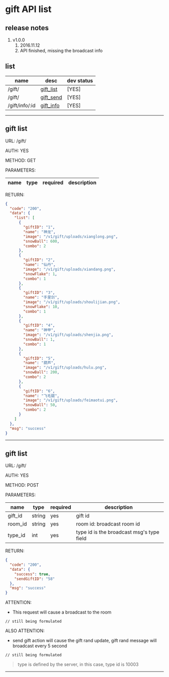 # gift API list

## release notes
1. v1.0.0 
    1. 2016.11.12
    2. API finished, missing the broadcast info

## list

name|desc|dev status
---|---|---
/gift/ | [gift_list](#gift_list) | [YES]
/gift/ | [gift_send](#gift_send) | [YES]
/gift/info/:id | [gift_info](#gift_send) | [YES]

---

<div id="gift_list"></div>

## gift list

URL: /gift/

AUTH: YES

METHOD: GET

PARAMETERS:

name|type|required|description
---|---|---|---

RETURN:
```json
{
  "code": "200",
  "data": {
    "list": [
      {
        "giftID": "1",
        "name": "神龙",
        "image": "/v1/gift/uploads/xianglong.png",
        "snowBall": 600,
        "combo": 2
      },
      {
        "giftID": "2",
        "name": "仙丹",
        "image": "/v1/gift/uploads/xiandang.png",
        "snowFlake": 1,
        "combo": 1
      },
      {
        "giftID": "3",
        "name": "手里剑",
        "image": "/v1/gift/uploads/shoulijian.png",
        "snowFlake": 10,
        "combo": 1
      },
      {
        "giftID": "4",
        "name": "神甲",
        "image": "/v1/gift/uploads/shenjia.png",
        "snowBall": 1,
        "combo": 1
      },
      {
        "giftID": "5",
        "name": "葫芦",
        "image": "/v1/gift/uploads/hulu.png",
        "snowBall": 200,
        "combo": 2
      },
      {
        "giftID": "6",
        "name": "飞毛腿",
        "image": "/v1/gift/uploads/feimaotui.png",
        "snowBall": 50,
        "combo": 2
      }
    ]
  },
  "msg": "success"
}
```

---

<div id="gift_send"></div>

## gift list

URL: /gift/

AUTH: YES

METHOD: POST

PARAMETERS:

name|type|required|description
---|---|---|---
gift_id | string | yes | gift id 
room_id | string | yes | room id: broadcast room id
type_id | int | yes | type id is the broadcast msg's type field


RETURN:
```json
{
  "code": "200",
  "data": {
    "success": true,
    "sendGiftID": "58"
  },
  "msg": "success"
}

```

ATTENTION:

* This request will cause a broadcast to the room
```
// still being formulated
```

ALSO ATTENTION:

* send gift action will cause the gift rand update, gift rand message will broadcast every 5 second
```
// still being formulated
```

> type is defined by the server, in this case, type id is 10003

---

